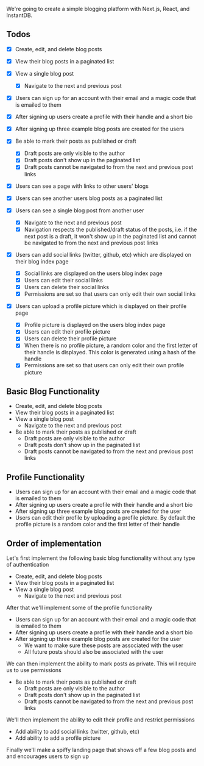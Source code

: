 We're going to create a simple blogging platform with Next.js, React, and InstantDB.

## Todos

- [x] Create, edit, and delete blog posts
- [x] View their blog posts in a paginated list
- [x] View a single blog post
    - [x] Navigate to the next and previous post

- [x] Users can sign up for an account with their email and a magic code that is
  emailed to them
- [x] After signing up users create a profile with their handle and a short bio
- [x] After signing up three example blog posts are created for the users

- [x] Be able to mark their posts as published or draft
    - [x] Draft posts are only visible to the author
    - [x] Draft posts don't show up in the paginated list
    - [x] Draft posts cannot be navigated to from the next and previous post links

- [x] Users can see a page with links to other users' blogs
- [x] Users can see another users blog posts as a paginated list
- [x] Users can see a single blog post from another user
    - [x] Navigate to the next and previous post
    - [x] Navigation respects the published/draft status of the posts, i.e. if
      the next post is a draft, it won't show up in the paginated list and
      cannot be navigated to from the next and previous post links

- [x] Users can add social links (twitter, github, etc) which are displayed on their
  blog index page
    - [x] Social links are displayed on the users blog index page
    - [x] Users can edit their social links
    - [x] Users can delete their social links
    - [x] Permissions are set so that users can only edit their own social links

- [x] Users can upload a profile picture which is displayed on their profile page
    - [x] Profile picture is displayed on the users blog index page
    - [x] Users can edit their profile picture
    - [x] Users can delete their profile picture
    - [x] When there is no profile picture, a random color and the first letter of their
      handle is displayed. This color is generated using a hash of the handle
    - [x] Permissions are set so that users can only edit their own profile
      picture

## Basic Blog Functionality
* Create, edit, and delete blog posts
* View their blog posts in a paginated list
* View a single blog post
    * Navigate to the next and previous post
* Be able to mark their posts as published or draft
    * Draft posts are only visible to the author
    * Draft posts don't show up in the paginated list
    * Draft posts cannot be navigated to from the next and previous post links

## Profile Functionality
* Users can sign up for an account with their email and a magic code that is
  emailed to them
* After signing up users create a profile with their handle and a short bio
* After signing up three example blog posts are created for the user
* Users can edit their profile by uploading a profile picture. By default the
  profile picture is a random color and the first letter of their handle

## Order of implementation
Let's first implement the following basic blog functionality without any type of
authentication

* Create, edit, and delete blog posts
* View their blog posts in a paginated list
* View a single blog post
    * Navigate to the next and previous post

After that we'll implement some of the profile functionality

* Users can sign up for an account with their email and a magic code that is
  emailed to them
* After signing up users create a profile with their handle and a short bio
* After signing up three example blog posts are created for the user
    * We want to make sure these posts are associated with the user
    * All future posts should also be associated with the user

We can then implement the ability to mark posts as private. This will require us
to use permissions 

* Be able to mark their posts as published or draft
    * Draft posts are only visible to the author
    * Draft posts don't show up in the paginated list
    * Draft posts cannot be navigated to from the next and previous post links

We'll then implement the ability to edit their profile and restrict permissions

* Add ability to add social links (twitter, github, etc)
* Add ability to add a profile picture

Finally we'll make a spiffy landing page that shows off a few blog posts and 
and encourages users to sign up
